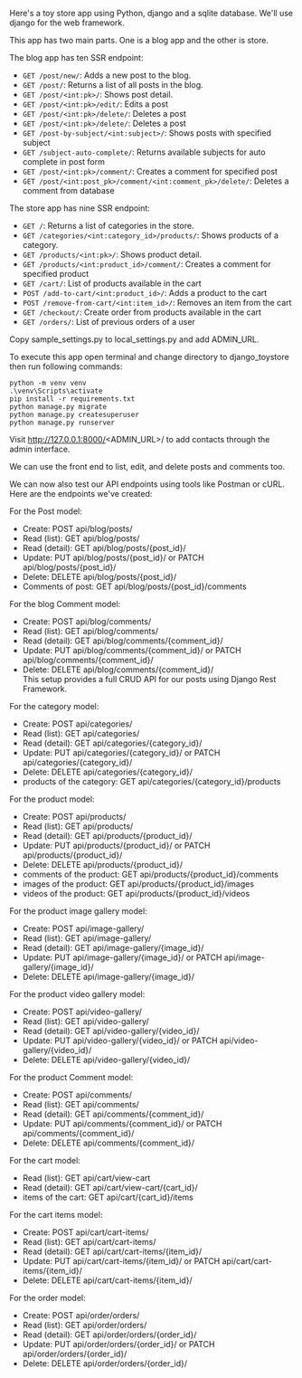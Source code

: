 Here's a toy store app using Python, django and a sqlite database. We'll use django for the web framework.

This app has two main parts. One is a blog app and the other is store.

The blog app has ten SSR endpoint:

- `GET /post/new/`: Adds a new post to the blog. 
- `GET /post/`: Returns a list of all posts in the blog.
- `GET /post/<int:pk>/`: Shows post detail.
- `GET /post/<int:pk>/edit/`: Edits a post
- `GET /post/<int:pk>/delete/`: Deletes a post
- `GET /post/<int:pk>/delete/`: Deletes a post
- `GET /post-by-subject/<int:subject>/`: Shows posts with specified subject
- `GET /subject-auto-complete/`: Returns available subjects for auto complete in post form
- `GET /post/<int:pk>/comment/`: Creates a comment for specified post
- `GET /post/<int:post_pk>/comment/<int:comment_pk>/delete/`: Deletes a comment from database

The store app has nine SSR endpoint:
- `GET /`: Returns a list of categories in the store.
- `GET /categories/<int:category_id>/products/`: Shows products of a category.
- `GET /products/<int:pk>/`: Shows product detail.
- `GET /products/<int:product_id>/comment/`: Creates a comment for specified product
- `GET /cart/`: List of products available in the cart
- `POST /add-to-cart/<int:product_id>/`: Adds a product to the cart
- `POST /remove-from-cart/<int:item_id>/`: Removes an item from the cart
- `GET /checkout/`: Create order from products available in the cart
- `GET /orders/`: List of previous orders of a user

Copy sample_settings.py to local_settings.py and add ADMIN_URL. 

To execute this app open terminal and change directory to django_toystore then run following commands:

```shell
python -m venv venv
.\venv\Scripts\activate
pip install -r requirements.txt
python manage.py migrate
python manage.py createsuperuser
python manage.py runserver
```
Visit http://127.0.0.1:8000/<ADMIN_URL>/ to add contacts through the admin interface. 

We can use the front end to list, edit, and delete posts and comments too.

We can now also test our API endpoints using tools like Postman or cURL. Here are the endpoints we've created:

For the  Post  model: 
 
- Create:  POST api/blog/posts/  
- Read (list):  GET api/blog/posts/  
- Read (detail):  GET api/blog/posts/{post_id}/  
- Update:  PUT api/blog/posts/{post_id}/  or  PATCH api/blog/posts/{post_id}/  
- Delete:  DELETE api/blog/posts/{post_id}/  
- Comments of post:  GET api/blog/posts/{post_id}/comments  
 
For the blog Comment  model: 
 
- Create:  POST api/blog/comments/  
- Read (list):  GET api/blog/comments/  
- Read (detail):  GET api/blog/comments/{comment_id}/  
- Update:  PUT api/blog/comments/{comment_id}/  or  PATCH api/blog/comments/{comment_id}/  
- Delete:  DELETE api/blog/comments/{comment_id}/  
This setup provides a full CRUD API for our posts using Django Rest Framework.

For the  category  model: 
 
- Create:  POST api/categories/  
- Read (list):  GET api/categories/  
- Read (detail):  GET api/categories/{category_id}/  
- Update:  PUT api/categories/{category_id}/  or  PATCH api/categories/{category_id}/  
- Delete:  DELETE api/categories/{category_id}/  
- products of the category:  GET api/categories/{category_id}/products  


For the  product  model: 
 
- Create:  POST api/products/  
- Read (list):  GET api/products/  
- Read (detail):  GET api/products/{product_id}/  
- Update:  PUT api/products/{product_id}/  or  PATCH api/products/{product_id}/  
- Delete:  DELETE api/products/{product_id}/  
- comments of the product:  GET api/products/{product_id}/comments  
- images of the product:  GET api/products/{product_id}/images  
- videos of the product:  GET api/products/{product_id}/videos  


For the product image gallery  model: 
 
- Create:  POST api/image-gallery/  
- Read (list):  GET api/image-gallery/  
- Read (detail):  GET api/image-gallery/{image_id}/  
- Update:  PUT api/image-gallery/{image_id}/  or  PATCH api/image-gallery/{image_id}/  
- Delete:  DELETE api/image-gallery/{image_id}/

For the product video gallery  model: 
 
- Create:  POST api/video-gallery/  
- Read (list):  GET api/video-gallery/  
- Read (detail):  GET api/video-gallery/{video_id}/  
- Update:  PUT api/video-gallery/{video_id}/  or  PATCH api/video-gallery/{video_id}/  
- Delete:  DELETE api/video-gallery/{video_id}/



For the product Comment  model: 
 
- Create:  POST api/comments/  
- Read (list):  GET api/comments/  
- Read (detail):  GET api/comments/{comment_id}/  
- Update:  PUT api/comments/{comment_id}/  or  PATCH api/comments/{comment_id}/  
- Delete:  DELETE api/comments/{comment_id}/ 



For the cart  model: 
  
- Read (list):  GET api/cart/view-cart  
- Read (detail):  GET api/cart/view-cart/{cart_id}/
- items of the cart:  GET api/cart/{cart_id}/items  

For the cart items  model: 
 
- Create:  POST api/cart/cart-items/  
- Read (list):  GET api/cart/cart-items/  
- Read (detail):  GET api/cart/cart-items/{item_id}/  
- Update:  PUT api/cart/cart-items/{item_id}/  or  PATCH api/cart/cart-items/{item_id}/  
- Delete:  DELETE api/cart/cart-items/{item_id}/

For the order  model: 
 
- Create:  POST api/order/orders/  
- Read (list):  GET api/order/orders/  
- Read (detail):  GET api/order/orders/{order_id}/  
- Update:  PUT api/order/orders/{order_id}/  or  PATCH api/order/orders/{order_id}/  
- Delete:  DELETE api/order/orders/{order_id}/